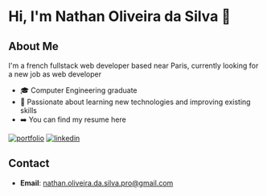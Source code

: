 # Hi, I'm Nathan Oliveira da Silva 👋

## About Me
I'm a french fullstack web developer based near Paris, currently looking for a new job as web developer

- 🎓 Computer Engineering graduate
- 🌱 Passionate about learning new technologies and improving existing skills
- ➡️ You can find my resume here
  
[![portfolio](https://img.shields.io/badge/my_portfolio-000?style=for-the-badge&logo=ko-fi&logoColor=white)](https://nathan-ods.github.io/) [![linkedin](https://img.shields.io/badge/linkedin-0A66C2?style=for-the-badge&logo=linkedin&logoColor=white)](https://www.linkedin.com/in/nathan-o-11a7051bb/)

## Contact
- **Email**: nathan.oliveira.da.silva.pro@gmail.com

